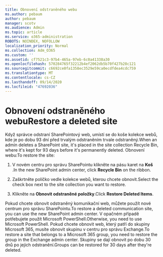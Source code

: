```yaml
---
title: Obnovení odstraněného webu
ms.author: pebaum
author: pebaum
manager: scotv
ms.audience: Admin
ms.topic: article
ms.service: o365-administration
ROBOTS: NOINDEX, NOFOLLOW
localization_priority: Normal
ms.collection: Adm_O365
ms.custom: ''
ms.assetid: cf7521c3-97b4-465a-97eb-6c0a41338a30
ms.openlocfilehash: 570284765f32212b4ef2062db5b70f427b28c121
ms.sourcegitcommit: c6692ce0fa1358ec3529e59ca0ecdfdea4cdc759
ms.translationtype: MT
ms.contentlocale: cs-CZ
ms.lasthandoff: 09/14/2020
ms.locfileid: "47692036"
---
```

# <a name="restore-a-deleted-site"></a><span data-ttu-id="cae4e-102">Obnovení odstraněného webu</span><span class="sxs-lookup"><span data-stu-id="cae4e-102">Restore a deleted site</span></span>

<span data-ttu-id="cae4e-103">Když správce odstraní SharePointový web, umístí se do koše kolekce webů, kde je po dobu 93 dní před trvalým odstraněním trvale odstraněný.</span><span class="sxs-lookup"><span data-stu-id="cae4e-103">When an admin deletes a SharePoint site, it's placed in the site collection Recycle Bin, where it's kept for 93 days before it's permanently deleted.</span></span> <span data-ttu-id="cae4e-104">Obnovení webu:</span><span class="sxs-lookup"><span data-stu-id="cae4e-104">To restore the site:</span></span>
  
1. <span data-ttu-id="cae4e-105">V novém centru pro správu SharePointu klikněte na pásu karet na **Koš** .</span><span class="sxs-lookup"><span data-stu-id="cae4e-105">In the new SharePoint admin center, click **Recycle Bin** on the ribbon.</span></span> 
    
2. <span data-ttu-id="cae4e-106">Zaškrtněte políčko vedle kolekce webů, kterou chcete obnovit.</span><span class="sxs-lookup"><span data-stu-id="cae4e-106">Select the check box next to the site collection you want to restore.</span></span>
    
3. <span data-ttu-id="cae4e-107">Klikněte na **Obnovit odstraněné položky**.</span><span class="sxs-lookup"><span data-stu-id="cae4e-107">Click **Restore Deleted Items**.</span></span>
    
<span data-ttu-id="cae4e-108">Pokud chcete obnovit odstraněný komunikační web, můžete použít nové centrum pro správu SharePointu.</span><span class="sxs-lookup"><span data-stu-id="cae4e-108">To restore a deleted communication site, you can use the new SharePoint admin center.</span></span> <span data-ttu-id="cae4e-109">V opačném případě potřebujete použít Microsoft PowerShell.</span><span class="sxs-lookup"><span data-stu-id="cae4e-109">Otherwise, you need to use Microsoft PowerShell.</span></span> <span data-ttu-id="cae4e-110">Pokud chcete obnovit web, který patří do skupiny Microsoft 365, musíte obnovit skupinu v centru pro správu Exchange.</span><span class="sxs-lookup"><span data-stu-id="cae4e-110">To restore a site that belongs to a Microsoft 365 group, you need to restore the group in the Exchange admin center.</span></span> <span data-ttu-id="cae4e-111">Skupiny se dají obnovit po dobu 30 dnů po jejich odstranění.</span><span class="sxs-lookup"><span data-stu-id="cae4e-111">Groups can be restored for 30 days after they're deleted.</span></span>
  


